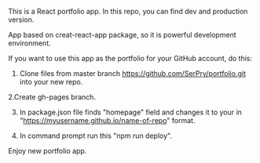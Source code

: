 This is a React portfolio app.
In this repo, you can find dev and production version.

App based on creat-react-app package, so it is powerful development environment.

If you want to use this app as the portfolio for your GitHub account, do this:

1. Clone files from master branch https://github.com/SerPry/portfolio.git into your new repo.

2.Create gh-pages branch.

3. In package.json file finds "homepage" field and changes it to your in "https://myusername.github.io/name-of-repo" format.

4.  In command prompt run this "npm run deploy".

Enjoy new portfolio app.
